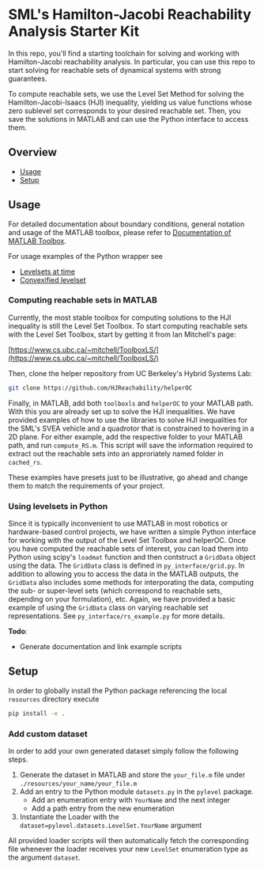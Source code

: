 # SML's Hamilton-Jacobi Reachability Analysis Starter Kit

In this repo, you'll find a starting toolchain for solving and working with
Hamilton-Jacobi reachability analysis.
In particular, you can use this repo to start solving for reachable sets of dynamical systems with strong guarantees.

To compute reachable sets, we use the Level Set Method for solving the
Hamilton-Jacobi-Isaacs (HJI) inequality, yielding us value functions whose zero
sublevel set corresponds to your desired reachable set.
Then, you save the solutions in MATLAB and can use the Python interface to access them.

## Overview
- [Usage](#usage)
- [Setup](#setup)

## Usage

For detailed documentation about boundary conditions, general notation and usage of the MATLAB toolbox, please refer to [Documentation of MATLAB Toolbox](https://www.cs.ubc.ca/~mitchell/ToolboxLS/toolboxLS-1.1.pdf).

For usage examples of the Python wrapper see
- [Levelsets at time](examples/timed_levelsets.py)
- [Convexified levelset](examples/convexified.py)

### Computing reachable sets in MATLAB

Currently, the most stable toolbox for computing solutions to the HJI inequality
is still the Level Set Toolbox. To start computing reachable sets with the Level
Set Toolbox, start by getting it from Ian Mitchell's page:

[https://www.cs.ubc.ca/~mitchell/ToolboxLS/](https://www.cs.ubc.ca/~mitchell/ToolboxLS/)

Then, clone the helper repository from UC Berkeley's Hybrid Systems Lab:

```bash
git clone https://github.com/HJReachability/helperOC
```

Finally, in MATLAB, add both `toolboxls` and `helperOC` to your MATLAB path.
With this you are already set up to solve the HJI inequalities.
We have provided examples of how to use the libraries to solve HJI inequalities for the SML's SVEA vehicle and a quadrotor that is constrained to hovering in a 2D plane.
For either example, add the respective folder to your MATLAB path, and run `compute_RS.m`.
This script will save the information required to extract out the reachable sets into an approriately named folder in `cached_rs`.

These examples have presets just to be illustrative, go ahead and change them
to match the requirements of your project.

### Using levelsets in Python

Since it is typically inconvenient to use MATLAB in most robotics or hardware-based control projects, we have written a simple Python interface for working with the output of the Level Set Toolbox and helperOC.
Once you have computed the reachable sets of interest, you can load them into Python using scipy's `loadmat` function and then contstruct a `GridData` object using the data.
The `GridData` class is defined in `py_interface/grid.py`.
In addition to allowing you to access the data in the MATLAB outputs, the `GridData` also includes some methods for interporating the data, computing the sub- or super-level sets (which correspond to reachable sets, depending on your formulation), etc. Again, we have provided a basic example of using the `GridData` class on varying reachable set representations. See `py_interface/rs_example.py` for more details.

**Todo**:
- Generate documentation and link example scripts


## Setup

In order to globally install the Python package referencing the local `resources` directory execute
```bash
pip install -e .
```


### Add custom dataset
In order to add your own generated dataset simply follow the following steps.

1. Generate the dataset in MATLAB and store the `your_file.m` file under `./resources/your_name/your_file.m`
2. Add an entry to the Python module `datasets.py` in the `pylevel` package.
    - Add an enumeration entry with `YourName` and the next integer
    - Add a path entry from the new enumeration
3. Instantiate the Loader with the `dataset=pylevel.datasets.LevelSet.YourName` argument

All provided loader scripts will then automatically fetch the corresponding file whenever the loader receives your new `LevelSet` enumeration type as the argument `dataset`.
